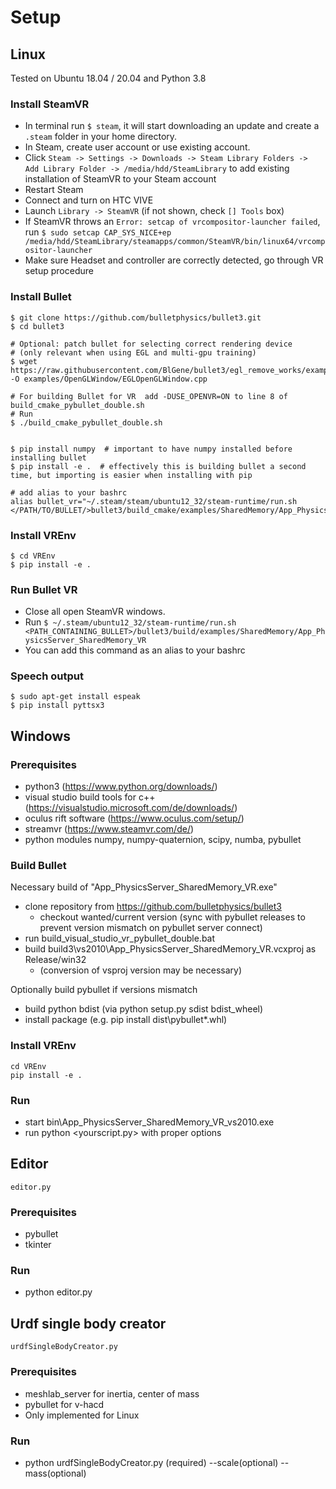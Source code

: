 # Setup
## Linux
Tested on Ubuntu 18.04 / 20.04 and Python 3.8
### Install SteamVR
- In terminal run `$ steam`, it will start downloading an update and create a `.steam` folder in your home directory.
- In Steam, create user account or use existing account.
- Click `Steam -> Settings -> Downloads -> Steam Library Folders -> Add Library Folder -> /media/hdd/SteamLibrary` to add existing installation of SteamVR to your Steam account
- Restart Steam
- Connect and turn on HTC VIVE
- Launch `Library -> SteamVR` (if not shown, check `[] Tools` box)
- If SteamVR throws an  `Error: setcap of vrcompositor-launcher failed`, run `$ sudo setcap CAP_SYS_NICE+ep /media/hdd/SteamLibrary/steamapps/common/SteamVR/bin/linux64/vrcompositor-launcher`
- Make sure Headset and controller are correctly detected, go through VR setup procedure
### Install Bullet
```
$ git clone https://github.com/bulletphysics/bullet3.git
$ cd bullet3

# Optional: patch bullet for selecting correct rendering device
# (only relevant when using EGL and multi-gpu training)
$ wget https://raw.githubusercontent.com/BlGene/bullet3/egl_remove_works/examples/OpenGLWindow/EGLOpenGLWindow.cpp -O examples/OpenGLWindow/EGLOpenGLWindow.cpp

# For building Bullet for VR  add -DUSE_OPENVR=ON to line 8 of build_cmake_pybullet_double.sh
# Run
$ ./build_cmake_pybullet_double.sh


$ pip install numpy  # important to have numpy installed before installing bullet
$ pip install -e .  # effectively this is building bullet a second time, but importing is easier when installing with pip

# add alias to your bashrc
alias bullet_vr="~/.steam/steam/ubuntu12_32/steam-runtime/run.sh </PATH/TO/BULLET/>bullet3/build_cmake/examples/SharedMemory/App_PhysicsServer_SharedMemory_VR"

```
### Install VREnv
```
$ cd VREnv
$ pip install -e .
```
### Run Bullet VR
- Close all open SteamVR windows.
- Run `$ ~/.steam/ubuntu12_32/steam-runtime/run.sh <PATH_CONTAINING_BULLET>/bullet3/build/examples/SharedMemory/App_PhysicsServer_SharedMemory_VR`
- You can add this command as an alias to your bashrc

### Speech output
```
$ sudo apt-get install espeak
$ pip install pyttsx3
```

## Windows
### Prerequisites
- python3 (https://www.python.org/downloads/)
- visual studio build tools for c++ (https://visualstudio.microsoft.com/de/downloads/)
- oculus rift software (https://www.oculus.com/setup/)
- streamvr (https://www.steamvr.com/de/)
- python modules numpy, numpy-quaternion, scipy, numba, pybullet

### Build Bullet
Necessary build of "App_PhysicsServer_SharedMemory_VR.exe"
- clone repository from https://github.com/bulletphysics/bullet3
  - checkout wanted/current version (sync with pybullet releases to prevent version mismatch on pybullet server connect)
- run build_visual_studio_vr_pybullet_double.bat
- build build3\vs2010\App_PhysicsServer_SharedMemory_VR.vcxproj as Release/win32
  - (conversion of vsproj version may be necessary)

Optionally build pybullet if versions mismatch
- build python bdist (via python setup.py sdist bdist_wheel)
- install package (e.g. pip install dist\pybullet*.whl)


### Install VREnv
 ```
cd VREnv
pip install -e .
```

### Run
- start bin\App_PhysicsServer_SharedMemory_VR_vs2010.exe
- run python <yourscript.py> with proper options


## Editor
    editor.py
### Prerequisites
- pybullet
- tkinter

### Run
- python editor.py

## Urdf single body creator
    urdfSingleBodyCreator.py
### Prerequisites
- meshlab_server for inertia, center of mass
- pybullet for v-hacd
- Only implemented for Linux
### Run
- python urdfSingleBodyCreator.py <directory>(required) --scale(optional) --mass(optional)
